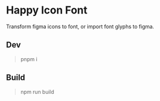 Happy Icon Font
====

Transform figma icons to font, or import font glyphs to figma.

## Dev

> pnpm i

## Build

> npm run build